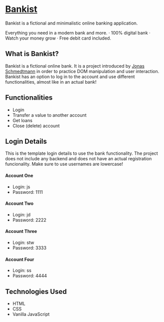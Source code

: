 # <a href="stpk-bankist.netlify.app">Bankist</a>

Bankist is a fictional and minimalistic online banking application.

Everything you need in a modern bank and more.
· 100% digital bank
· Watch your money grow
· Free debit card included.

## What is Bankist?

Bankist is a fictional online bank. It is a project introduced by <a href="https://github.com/jonasschmedtmann">Jonas Schmedtmann</a> in order to practice DOM manipulation and user interaction. Bankist has an option to log in to the account and use different functionalities, almost like in an actual bank!

## Functionalities

- Login
- Transfer a value to another account
- Get loans
- Close (delete) account

## Login Details

This is the template login details to use the bank functionality. The project does not include any backend and does not have an actual registration funcionality. Make sure to use usernames are lowercase!

#### Account One

- Login: js
- Password: 1111

#### Account Two

- Login: jd
- Password: 2222

#### Account Three

- Login: stw
- Password: 3333

#### Account Four

- Login: ss
- Password: 4444

## Technologies Used

- HTML
- CSS
- Vanilla JavaScript
